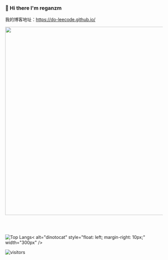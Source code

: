 ### :lemon: Hi there I'm reganzm 

我的博客地址：<url>https://do-leecode.github.io/</url>

<img align='center'  width="600" src="https://github-readme-stats.vercel.app/api?username=reganzm&show_icons=true&title_color=fff&icon_color=79ff97&text_color=9f9f9f&bg_color=151515"></img>

<br><br>

![Top Langs](https://github-readme-stats.vercel.app/api/top-langs/?username=reganzm&theme=radical)< alt="dinotocat" style="float: left; margin-right: 10px;" width="300px" />


![visitors](https://visitor-badge.laobi.icu/badge?page_id=reganzm)
